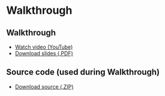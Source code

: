 # Walkthrough

## Walkthrough

* [Watch video (YouTube)](http://www.youtube.com/watch?v=NXns5fhUJSA)
* [Download slides (.PDF)](http://cdn.cs50.net/2012/fall/psets/4/walkthrough4.pdf)

## Source code (used during Walkthrough)

* [Download source (.ZIP)](http://cdn.cs50.net/2012/fall/psets/4/walkthrough4.zip)

